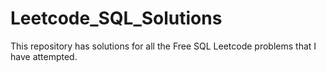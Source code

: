# Leetcode_SQL_Solutions
This repository has solutions for all the Free SQL Leetcode problems that I have attempted. 
